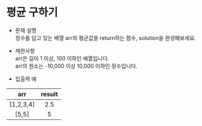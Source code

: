 # 평균 구하기
* 문제 설명  
정수를 담고 있는 배열 arr의 평균값을 return하는 함수, solution을 완성해보세요.

* 제한사항  
arr은 길이 1 이상, 100 이하인 배열입니다.  
arr의 원소는 -10,000 이상 10,000 이하인 정수입니다.
  
* 입출력 예

| arr        |result     |
|:--------:|:-----------:|
|[1,2,3,4] |	2.5      |
|[5,5]     |    5        |
